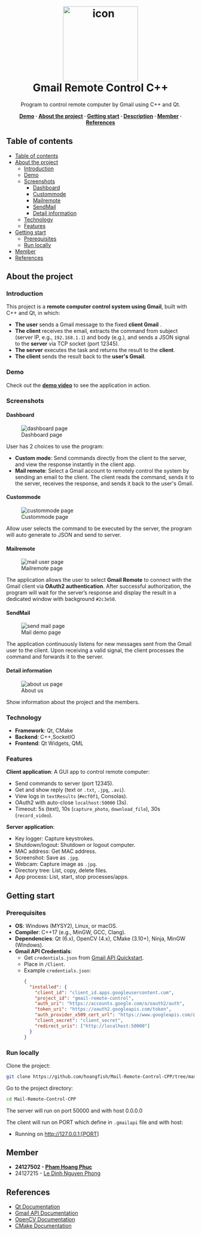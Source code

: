 <h1 align="center">
  <img src="./assets/logo_icon.png" alt="icon" width="200"></img>
  <br>
  <b>Gmail Remote Control C++</b>
</h1>

<p align="center">Program to control remote computer by Gmail using C++ and Qt.</p>
<div align="center">
  <b>
      <a href="https://youtu.be/bdlXKWeg4tY">Demo</a>
    <span> · </span>
      <a href="#about-the-project">About the project</a>
        <span> · </span>
      <a href="#getting-start">Getting start</a> 
        <span> · </span>
      <a href="#description">Description</a>
      <span> · </span>
      <a href="#member">Member</a>
      <span> · </span>
      <a href="#references">References</a>
  </b>
</div>

## Table of contents

- [Table of contents](#table-of-contents)
- [About the project](#about-the-project)
   - [Introduction](#introduction)
   - [Demo](#demo)
   - [Screenshots](#screenshots)
      - [Dashboard](#dashboard)
      - [Custommode](#custommode)
      - [Mailremote](#mailremote)
      - [SendMail](#sendmail)
      - [Detail information](#detail-information)
   - [Technology](#technology)
   - [Features](#features)
- [Getting start](#getting-start)
   - [Prerequisites](#prerequisites)
   - [Run locally](#run-locally)
- [Member](#member)
- [References](#references)

## About the project

### Introduction

This project is a **remote computer control system using Gmail**, built with C++ and Qt, in which:

- **The user** sends a Gmail message to the fixed **client Gmail** .
- **The client** receives the email, extracts the command from subject (server IP, e.g., `192.168.1.1`) and body (e.g.), and sends a JSON signal to the **server** via TCP socket (port 12345).
- **The server** executes the task and returns the result to the **client**.
- **The client** sends the result back to the **user's Gmail**.

### Demo

Check out the [**demo video**](https://youtu.be/bdlXKWeg4tY) to see the application in action.

### Screenshots

#### Dashboard

<figure>
  <img src="./assets/dashboard.png" alt="dashboard page"/>
  <figcaption>Dashboard page</figcaption>
</figure>

User has 2 choices to use the program:

- **Custom mode**: Send commands directly from the client to the server, and view the response instantly in the client app.
- **Mail remote**: Select a Gmail account to remotely control the system by sending an email to the client. The client reads the command, sends it to the server, receives the response, and sends it back to the user's Gmail.

#### Custommode

<figure>
  <img src="./assets/custommode.gif" alt="custommode page"/>
  <figcaption>Custommode page</figcaption>
</figure>

Allow user selects the command to be executed by the server, the program will auto generate to JSON and send to server.

#### Mailremote

<figure>
  <img src="./assets/mailuser.gif" alt="mail user page"/>
  <figcaption>Mailremote page</figcaption>
</figure>

The application allows the user to select **Gmail Remote** to connect with the Gmail client via **OAuth2 authentication**. After successful authorization, the program will wait for the server’s response and display the result in a dedicated window with background `#2c3e50`.

#### SendMail

<figure>
  <img src="./assets/sendclient.gif" alt="send mail page"/>
  <figcaption>Mail demo page</figcaption>
</figure>

The application continuously listens for new messages sent from the Gmail user to the client. Upon receiving a valid signal, the client processes the command and forwards it to the server.

#### Detail information

<figure>
  <img src="./assets/aboutus.gif" alt="about us page"/>
  <figcaption>About us</figcaption>
</figure>

Show information about the project and the members.

### Technology

- **Framework**: Qt, CMake
- **Backend**: C++,SocketIO
- **Frontend**: Qt Widgets, QML

### Features

**Client application**: A GUI app to control remote computer:
- Send commands to server (port 12345).
- Get and show reply (text or `.txt`, `.jpg`, `.avi`).
- View logs in `textResults` (`#ecf0f1`, Consolas).
- OAuth2 with auto-close `localhost:50000` (3s).
- Timeout: 5s (text), 10s (`capture_photo`, `download_file`), 30s (`record_video`).

**Server application**:
- Key logger: Capture keystrokes.
- Shutdown/logout: Shutdown or logout computer.
- MAC address: Get MAC address.
- Screenshot: Save as `.jpg`.
- Webcam: Capture image as `.jpg`.
- Directory tree: List, copy, delete files.
- App process: List, start, stop processes/apps.

## Getting start

### Prerequisites

- **OS**: Windows (MYSY2), Linux, or macOS.
- **Compiler**: C++17 (e.g., MinGW, GCC, Clang).
- **Dependencies**: Qt (6.x), OpenCV (4.x), CMake (3.10+), Ninja, MinGW (Windows).
- **Gmail API Credentials**:
  - Get `credentials.json` from [Gmail API Quickstart](https://developers.google.com/gmail/api/quickstart/python#authorize_credentials_for_a_desktop_application).
  - Place in `/Client`.
  - Example `credentials.json`:
    ```json
    {
      "installed": {
        "client_id": "client_id.apps.googleusercontent.com",
        "project_id": "gmail-remote-control",
        "auth_uri": "https://accounts.google.com/o/oauth2/auth",
        "token_uri": "https://oauth2.googleapis.com/token",
        "auth_provider_x509_cert_url": "https://www.googleapis.com/oauth2/v1/certs",
        "client_secret": "client_secret",
        "redirect_uris": ["http://localhost:50000"]
      }
    }
### Run locally

Clone the project:

```bash
git clone https://github.com/hoangfish/Mail-Remote-Control-CPP/tree/master
```

Go to the project directory:

```bash
cd Mail-Remote-Control-CPP
```

The server will run on port 50000 and with host 0.0.0.0


The client will run on PORT which define in `.gmailapi` file and with host:

-  Running on http://127.0.0.1:[PORT]

## Member

-  **24127502 - [Pham Hoang Phuc](https://github.com/hoangfish)**
-  24127215 - [Le Dinh Nguyen Phong](https://github.com/phongopg)

## References

- [Qt Documentation](https://doc.qt.io/)
- [Gmail API Documentation](https://developers.google.com/gmail/api/guides)
- [OpenCV Documentation](https://docs.opencv.org/)
- [CMake Documentation](https://cmake.org/documentation/)
